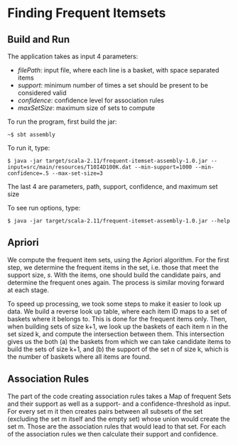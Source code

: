 # Finding Frequent Itemsets

## Build and Run

The application takes as input 4 parameters:

  - *filePath*: input file, where each line is a basket, with space separated items
  - *support*: minimum number of times a set should be present to be considered valid
  - *confidence*: confidence level for association rules
  - *maxSetSize*: maximum size of sets to compute

To run the program, first build the jar:

```
~$ sbt assembly 
```

To run it, type:

```
$ java -jar target/scala-2.11/frequent-itemset-assembly-1.0.jar --input=src/main/resources/T10I4D100K.dat --min-support=1000 --min-confidence=.5 --max-set-size=3
```

The last 4 are parameters, path, support, confidence, and maximum set size

To see run options, type:

```
$ java -jar target/scala-2.11/frequent-itemset-assembly-1.0.jar --help
```

## Apriori

We compute the frequent item sets, using the Apriori algorithm.
For the first step, we determine the frequent items in the set, i.e. those that meet the support size, *s*. With the items, one should build the candidate pairs, and determine the frequent ones again. The process is similar moving forward at each stage.

To speed up processing, we took some steps to make it easier to look up data. We build a reverse look up table, where each item ID maps to a set of baskets where it belongs to. This is done for the frequent items only. 
Then, when building sets of size k+1, we look up the baskets of each item n in the set sized k, and compute the intersection between them. 
This intersection gives us the both (a) the baskets from which we can take candidate items to build the sets of size k+1, and (b) the support of the set n of size k, which is the number of baskets where all items are found.


## Association Rules
The part of the code creating association rules takes a Map of frequent Sets and their support as well as a
support- and a confidence-threshold as input. For every set m it then creates pairs between all subsets of the set
(excluding the set m itself and the empty set) whose union would create the set m. Those are the association rules
that would lead to that set. For each of the association rules we then calculate their support and confidence.
